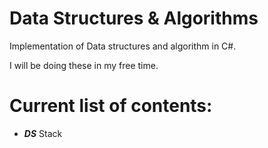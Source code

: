 # Data Structures & Algorithms
Implementation of Data structures and algorithm in C#.

I will be doing these in my free time. 

# Current list of contents:
* ***DS*** Stack
